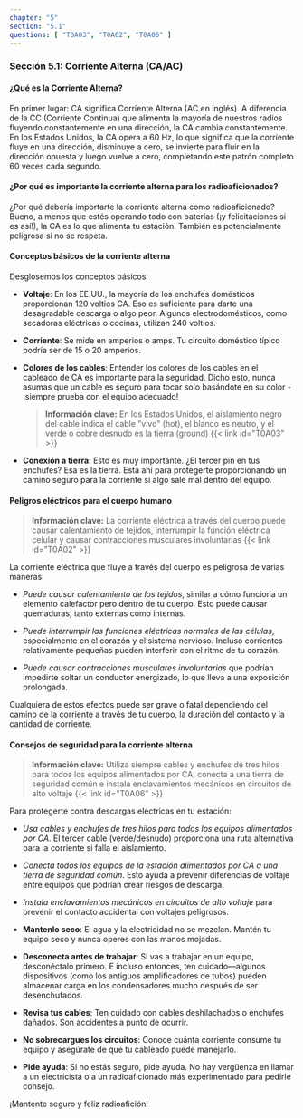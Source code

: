 ```yaml
---
chapter: "5"
section: "5.1"
questions: [ "T0A03", "T0A02", "T0A06" ]
---
```


### Sección 5.1: Corriente Alterna (CA/AC)

#### ¿Qué es la Corriente Alterna?

En primer lugar: CA significa Corriente Alterna (AC en inglés). A diferencia de la CC (Corriente Continua) que alimenta la mayoría de nuestros radios fluyendo constantemente en una dirección, la CA cambia constantemente. En los Estados Unidos, la CA opera a 60 Hz, lo que significa que la corriente fluye en una dirección, disminuye a cero, se invierte para fluir en la dirección opuesta y luego vuelve a cero, completando este patrón completo 60 veces cada segundo.

#### ¿Por qué es importante la corriente alterna para los radioaficionados?

¿Por qué debería importarte la corriente alterna como radioaficionado? Bueno, a menos que estés operando todo con baterías (¡y felicitaciones si es así!), la CA es lo que alimenta tu estación. También es potencialmente peligrosa si no se respeta.

#### Conceptos básicos de la corriente alterna

Desglosemos los conceptos básicos:

- **Voltaje**: En los EE.UU., la mayoría de los enchufes domésticos proporcionan 120 voltios CA. Eso es suficiente para darte una desagradable descarga o algo peor. Algunos electrodomésticos, como secadoras eléctricas o cocinas, utilizan 240 voltios.
  
- **Corriente**: Se mide en amperios o amps. Tu circuito doméstico típico podría ser de 15 o 20 amperios.

- **Colores de los cables**: Entender los colores de los cables en el cableado de CA es importante para la seguridad. Dicho esto, nunca asumas que un cable es seguro para tocar solo basándote en su color - ¡siempre prueba con el equipo adecuado!

  > **Información clave:** En los Estados Unidos, el aislamiento negro del cable indica el cable "vivo" (hot), el blanco es neutro, y el verde o cobre desnudo es la tierra (ground) {{< link id="T0A03" >}}

- **Conexión a tierra**: Esto es muy importante. ¿El tercer pin en tus enchufes? Esa es la tierra. Está ahí para protegerte proporcionando un camino seguro para la corriente si algo sale mal dentro del equipo.

#### Peligros eléctricos para el cuerpo humano

> **Información clave:** La corriente eléctrica a través del cuerpo puede causar calentamiento de tejidos, interrumpir la función eléctrica celular y causar contracciones musculares involuntarias {{< link id="T0A02" >}}

La corriente eléctrica que fluye a través del cuerpo es peligrosa de varias maneras:

- *Puede causar calentamiento de los tejidos*, similar a cómo funciona un elemento calefactor pero dentro de tu cuerpo. Esto puede causar quemaduras, tanto externas como internas.

- *Puede interrumpir las funciones eléctricas normales de las células*, especialmente en el corazón y el sistema nervioso. Incluso corrientes relativamente pequeñas pueden interferir con el ritmo de tu corazón.

- *Puede causar contracciones musculares involuntarias* que podrían impedirte soltar un conductor energizado, lo que lleva a una exposición prolongada.

Cualquiera de estos efectos puede ser grave o fatal dependiendo del camino de la corriente a través de tu cuerpo, la duración del contacto y la cantidad de corriente.

#### Consejos de seguridad para la corriente alterna

> **Información clave:** Utiliza siempre cables y enchufes de tres hilos para todos los equipos alimentados por CA, conecta a una tierra de seguridad común e instala enclavamientos mecánicos en circuitos de alto voltaje {{< link id="T0A06" >}}

Para protegerte contra descargas eléctricas en tu estación:

- *Usa cables y enchufes de tres hilos para todos los equipos alimentados por CA*. El tercer cable (verde/desnudo) proporciona una ruta alternativa para la corriente si falla el aislamiento.

- *Conecta todos los equipos de la estación alimentados por CA a una tierra de seguridad común*. Esto ayuda a prevenir diferencias de voltaje entre equipos que podrían crear riesgos de descarga.

- *Instala enclavamientos mecánicos en circuitos de alto voltaje* para prevenir el contacto accidental con voltajes peligrosos.

- **Mantenlo seco**: El agua y la electricidad no se mezclan. Mantén tu equipo seco y nunca operes con las manos mojadas.

- **Desconecta antes de trabajar**: Si vas a trabajar en un equipo, desconéctalo primero. E incluso entonces, ten cuidado—algunos dispositivos (como los antiguos amplificadores de tubos) pueden almacenar carga en los condensadores mucho después de ser desenchufados.

- **Revisa tus cables**: Ten cuidado con cables deshilachados o enchufes dañados. Son accidentes a punto de ocurrir.

- **No sobrecargues los circuitos**: Conoce cuánta corriente consume tu equipo y asegúrate de que tu cableado puede manejarlo.

- **Pide ayuda**: Si no estás seguro, pide ayuda. No hay vergüenza en llamar a un electricista o a un radioaficionado más experimentado para pedirle consejo.

¡Mantente seguro y feliz radioafición!

